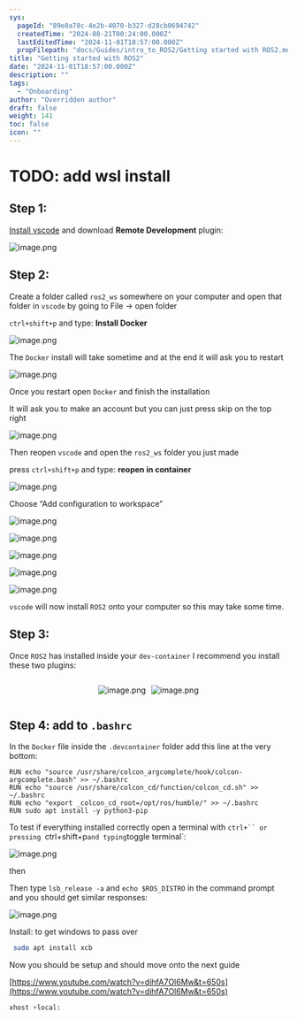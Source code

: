 ```yaml
---
sys:
  pageId: "89e0a78c-4e2b-4070-b327-d28cb0694742"
  createdTime: "2024-08-21T00:24:00.000Z"
  lastEditedTime: "2024-11-01T18:57:00.000Z"
  propFilepath: "docs/Guides/intro_to_ROS2/Getting started with ROS2.md"
title: "Getting started with ROS2"
date: "2024-11-01T18:57:00.000Z"
description: ""
tags:
  - "Onboarding"
author: "Overridden author"
draft: false
weight: 141
toc: false
icon: ""
---
```


# TODO: add wsl install

## Step 1:

[Install vscode](https://code.visualstudio.com/download) and download **Remote Development** plugin:

![image.png](https://prod-files-secure.s3.us-west-2.amazonaws.com/d518164a-d88e-44d1-a4ee-3adb3bd8bce0/efb52993-1881-4a40-b95e-6f020334f022/image.png?X-Amz-Algorithm=AWS4-HMAC-SHA256&X-Amz-Content-Sha256=UNSIGNED-PAYLOAD&X-Amz-Credential=ASIAZI2LB466VSRRZDZX%2F20250503%2Fus-west-2%2Fs3%2Faws4_request&X-Amz-Date=20250503T190120Z&X-Amz-Expires=3600&X-Amz-Security-Token=IQoJb3JpZ2luX2VjEFsaCXVzLXdlc3QtMiJHMEUCIQDDM2x7uV%2BJYztLT4NnrNl1rIUNRrUDLJBQUUtcI1TFKwIgXk848p%2Bi0wBszB0VDfVvQNrfv0fYmx4mXc8md6D5XYwqiAQI9P%2F%2F%2F%2F%2F%2F%2F%2F%2F%2FARAAGgw2Mzc0MjMxODM4MDUiDIIk6%2BidkX3Og1e8CircA6b9ptgE2ha%2F8bGZTbGYzh1nXgr8s2s4P7j9oTOBqPQ2%2Bj3q27qSxLoCaaz5vewAqi8PHh3wLW01o0l%2B94ksxnFyV5EF8b5YDdJZ2JefG7zKhte2uo4HEYaN0E3K1BS3G571tp%2FK6W9fzONER8yiAujgNLu21LLtEMqjDa67zZ6p6fe%2FCofh371Trt7wJeaqYRS56mogCO%2BUGgwiHlPF%2FS88q41ggMYY283DCwbqTbF9xypoZb82PPcWmP3xvnC4trNFkqoyj8QOYuTa45S4iKbURq1sBswYm9K5RCjaFEnMMRNatKvgGVynIPWHjRpo46NEyUsAn9UpX%2BVQK714uatOWCkJrGH4XayWNA6SUBYG5BfxUODdGGU3zHgJ8zV7SL6qYeIqCKzj0WZNCOXaAlGYxOzVtTDZ%2FBYachAeoYKdgnsuJ8ThFutpJ%2BGyHUK0RIkqRIONuFaPeSxjBznNtINIfgXL2D1axZlQQo%2BG%2Bg13pB8kp8brvDw1BZ45ERMAWAwdq07550WnRMi5ko96RUKuQa%2FXx83yFrOmJXeIG5vRfPaOqnOdJWCcahAzmkBGib%2FtqXDeVnV1RHxbu2GmWwLSQL7F67yIcThsr4f7U7PnHvdwXpaLKhhex2vpMMvB2cAGOqUBjt4lvEgHnKj%2BerhUX0PW%2BAX2cpqMZHnB3uMYhshH72Fp3OZLqZwwERU3FDppgIbzSN2orI3TtLTpHA52%2BNTz1ZQscJCh9pgtrll1hN8a95%2Ffx0piGVEzpYGu5dHcKPOZ0ezBJ4vluWfKcK%2BcpSpsWQ2%2BAxNLdosB7mgEMRoDoZOKTlssm3zkgUKje%2Flz6H8Wy1M1x%2BR3oFI%2FelUaUutVsvdvvkEL&X-Amz-Signature=895b126a90d5287dc34cf311a7cfa4877277952715f68a5ee36479f8a1e6df31&X-Amz-SignedHeaders=host&x-id=GetObject)

## Step 2:

Create a folder called `ros2_ws` somewhere on your computer and open that folder in `vscode` by going to File → open folder 

`ctrl+shift+p` and type: **Install Docker**

![image.png](https://prod-files-secure.s3.us-west-2.amazonaws.com/d518164a-d88e-44d1-a4ee-3adb3bd8bce0/2269dc0e-1cd5-47ff-bceb-c04ad9b2eab0/image.png?X-Amz-Algorithm=AWS4-HMAC-SHA256&X-Amz-Content-Sha256=UNSIGNED-PAYLOAD&X-Amz-Credential=ASIAZI2LB466VSRRZDZX%2F20250503%2Fus-west-2%2Fs3%2Faws4_request&X-Amz-Date=20250503T190120Z&X-Amz-Expires=3600&X-Amz-Security-Token=IQoJb3JpZ2luX2VjEFsaCXVzLXdlc3QtMiJHMEUCIQDDM2x7uV%2BJYztLT4NnrNl1rIUNRrUDLJBQUUtcI1TFKwIgXk848p%2Bi0wBszB0VDfVvQNrfv0fYmx4mXc8md6D5XYwqiAQI9P%2F%2F%2F%2F%2F%2F%2F%2F%2F%2FARAAGgw2Mzc0MjMxODM4MDUiDIIk6%2BidkX3Og1e8CircA6b9ptgE2ha%2F8bGZTbGYzh1nXgr8s2s4P7j9oTOBqPQ2%2Bj3q27qSxLoCaaz5vewAqi8PHh3wLW01o0l%2B94ksxnFyV5EF8b5YDdJZ2JefG7zKhte2uo4HEYaN0E3K1BS3G571tp%2FK6W9fzONER8yiAujgNLu21LLtEMqjDa67zZ6p6fe%2FCofh371Trt7wJeaqYRS56mogCO%2BUGgwiHlPF%2FS88q41ggMYY283DCwbqTbF9xypoZb82PPcWmP3xvnC4trNFkqoyj8QOYuTa45S4iKbURq1sBswYm9K5RCjaFEnMMRNatKvgGVynIPWHjRpo46NEyUsAn9UpX%2BVQK714uatOWCkJrGH4XayWNA6SUBYG5BfxUODdGGU3zHgJ8zV7SL6qYeIqCKzj0WZNCOXaAlGYxOzVtTDZ%2FBYachAeoYKdgnsuJ8ThFutpJ%2BGyHUK0RIkqRIONuFaPeSxjBznNtINIfgXL2D1axZlQQo%2BG%2Bg13pB8kp8brvDw1BZ45ERMAWAwdq07550WnRMi5ko96RUKuQa%2FXx83yFrOmJXeIG5vRfPaOqnOdJWCcahAzmkBGib%2FtqXDeVnV1RHxbu2GmWwLSQL7F67yIcThsr4f7U7PnHvdwXpaLKhhex2vpMMvB2cAGOqUBjt4lvEgHnKj%2BerhUX0PW%2BAX2cpqMZHnB3uMYhshH72Fp3OZLqZwwERU3FDppgIbzSN2orI3TtLTpHA52%2BNTz1ZQscJCh9pgtrll1hN8a95%2Ffx0piGVEzpYGu5dHcKPOZ0ezBJ4vluWfKcK%2BcpSpsWQ2%2BAxNLdosB7mgEMRoDoZOKTlssm3zkgUKje%2Flz6H8Wy1M1x%2BR3oFI%2FelUaUutVsvdvvkEL&X-Amz-Signature=6d334eefe94cd0303654b0e41029c2c1855badfff160e37a0d24c28ccf22141b&X-Amz-SignedHeaders=host&x-id=GetObject)

The `Docker` install will take sometime and at the end it will ask you to restart

![image.png](https://prod-files-secure.s3.us-west-2.amazonaws.com/d518164a-d88e-44d1-a4ee-3adb3bd8bce0/ed233f78-be33-4b1f-b89c-9c346c0e961e/image.png?X-Amz-Algorithm=AWS4-HMAC-SHA256&X-Amz-Content-Sha256=UNSIGNED-PAYLOAD&X-Amz-Credential=ASIAZI2LB466VSRRZDZX%2F20250503%2Fus-west-2%2Fs3%2Faws4_request&X-Amz-Date=20250503T190120Z&X-Amz-Expires=3600&X-Amz-Security-Token=IQoJb3JpZ2luX2VjEFsaCXVzLXdlc3QtMiJHMEUCIQDDM2x7uV%2BJYztLT4NnrNl1rIUNRrUDLJBQUUtcI1TFKwIgXk848p%2Bi0wBszB0VDfVvQNrfv0fYmx4mXc8md6D5XYwqiAQI9P%2F%2F%2F%2F%2F%2F%2F%2F%2F%2FARAAGgw2Mzc0MjMxODM4MDUiDIIk6%2BidkX3Og1e8CircA6b9ptgE2ha%2F8bGZTbGYzh1nXgr8s2s4P7j9oTOBqPQ2%2Bj3q27qSxLoCaaz5vewAqi8PHh3wLW01o0l%2B94ksxnFyV5EF8b5YDdJZ2JefG7zKhte2uo4HEYaN0E3K1BS3G571tp%2FK6W9fzONER8yiAujgNLu21LLtEMqjDa67zZ6p6fe%2FCofh371Trt7wJeaqYRS56mogCO%2BUGgwiHlPF%2FS88q41ggMYY283DCwbqTbF9xypoZb82PPcWmP3xvnC4trNFkqoyj8QOYuTa45S4iKbURq1sBswYm9K5RCjaFEnMMRNatKvgGVynIPWHjRpo46NEyUsAn9UpX%2BVQK714uatOWCkJrGH4XayWNA6SUBYG5BfxUODdGGU3zHgJ8zV7SL6qYeIqCKzj0WZNCOXaAlGYxOzVtTDZ%2FBYachAeoYKdgnsuJ8ThFutpJ%2BGyHUK0RIkqRIONuFaPeSxjBznNtINIfgXL2D1axZlQQo%2BG%2Bg13pB8kp8brvDw1BZ45ERMAWAwdq07550WnRMi5ko96RUKuQa%2FXx83yFrOmJXeIG5vRfPaOqnOdJWCcahAzmkBGib%2FtqXDeVnV1RHxbu2GmWwLSQL7F67yIcThsr4f7U7PnHvdwXpaLKhhex2vpMMvB2cAGOqUBjt4lvEgHnKj%2BerhUX0PW%2BAX2cpqMZHnB3uMYhshH72Fp3OZLqZwwERU3FDppgIbzSN2orI3TtLTpHA52%2BNTz1ZQscJCh9pgtrll1hN8a95%2Ffx0piGVEzpYGu5dHcKPOZ0ezBJ4vluWfKcK%2BcpSpsWQ2%2BAxNLdosB7mgEMRoDoZOKTlssm3zkgUKje%2Flz6H8Wy1M1x%2BR3oFI%2FelUaUutVsvdvvkEL&X-Amz-Signature=89ca5a535b0270a643622404071abeaa7083cf4248f7969953931427e0d616fa&X-Amz-SignedHeaders=host&x-id=GetObject)

Once you restart open `Docker` and finish the installation

It will ask you to make an account but you can just press skip on the top right

![image.png](https://prod-files-secure.s3.us-west-2.amazonaws.com/d518164a-d88e-44d1-a4ee-3adb3bd8bce0/21010ad9-1659-4fd9-9f59-9932a09b2a3d/image.png?X-Amz-Algorithm=AWS4-HMAC-SHA256&X-Amz-Content-Sha256=UNSIGNED-PAYLOAD&X-Amz-Credential=ASIAZI2LB466VSRRZDZX%2F20250503%2Fus-west-2%2Fs3%2Faws4_request&X-Amz-Date=20250503T190120Z&X-Amz-Expires=3600&X-Amz-Security-Token=IQoJb3JpZ2luX2VjEFsaCXVzLXdlc3QtMiJHMEUCIQDDM2x7uV%2BJYztLT4NnrNl1rIUNRrUDLJBQUUtcI1TFKwIgXk848p%2Bi0wBszB0VDfVvQNrfv0fYmx4mXc8md6D5XYwqiAQI9P%2F%2F%2F%2F%2F%2F%2F%2F%2F%2FARAAGgw2Mzc0MjMxODM4MDUiDIIk6%2BidkX3Og1e8CircA6b9ptgE2ha%2F8bGZTbGYzh1nXgr8s2s4P7j9oTOBqPQ2%2Bj3q27qSxLoCaaz5vewAqi8PHh3wLW01o0l%2B94ksxnFyV5EF8b5YDdJZ2JefG7zKhte2uo4HEYaN0E3K1BS3G571tp%2FK6W9fzONER8yiAujgNLu21LLtEMqjDa67zZ6p6fe%2FCofh371Trt7wJeaqYRS56mogCO%2BUGgwiHlPF%2FS88q41ggMYY283DCwbqTbF9xypoZb82PPcWmP3xvnC4trNFkqoyj8QOYuTa45S4iKbURq1sBswYm9K5RCjaFEnMMRNatKvgGVynIPWHjRpo46NEyUsAn9UpX%2BVQK714uatOWCkJrGH4XayWNA6SUBYG5BfxUODdGGU3zHgJ8zV7SL6qYeIqCKzj0WZNCOXaAlGYxOzVtTDZ%2FBYachAeoYKdgnsuJ8ThFutpJ%2BGyHUK0RIkqRIONuFaPeSxjBznNtINIfgXL2D1axZlQQo%2BG%2Bg13pB8kp8brvDw1BZ45ERMAWAwdq07550WnRMi5ko96RUKuQa%2FXx83yFrOmJXeIG5vRfPaOqnOdJWCcahAzmkBGib%2FtqXDeVnV1RHxbu2GmWwLSQL7F67yIcThsr4f7U7PnHvdwXpaLKhhex2vpMMvB2cAGOqUBjt4lvEgHnKj%2BerhUX0PW%2BAX2cpqMZHnB3uMYhshH72Fp3OZLqZwwERU3FDppgIbzSN2orI3TtLTpHA52%2BNTz1ZQscJCh9pgtrll1hN8a95%2Ffx0piGVEzpYGu5dHcKPOZ0ezBJ4vluWfKcK%2BcpSpsWQ2%2BAxNLdosB7mgEMRoDoZOKTlssm3zkgUKje%2Flz6H8Wy1M1x%2BR3oFI%2FelUaUutVsvdvvkEL&X-Amz-Signature=64d60c5f267a03367c59efc844b06b41fc5c365f87fe83ad8a091445e5b69dc4&X-Amz-SignedHeaders=host&x-id=GetObject)

Then reopen `vscode` and open the `ros2_ws` folder you just made

press `ctrl+shift+p` and type: **reopen in container**

![image.png](https://prod-files-secure.s3.us-west-2.amazonaws.com/d518164a-d88e-44d1-a4ee-3adb3bd8bce0/4e93b8c2-41ad-488c-8095-c74205196118/image.png?X-Amz-Algorithm=AWS4-HMAC-SHA256&X-Amz-Content-Sha256=UNSIGNED-PAYLOAD&X-Amz-Credential=ASIAZI2LB466VSRRZDZX%2F20250503%2Fus-west-2%2Fs3%2Faws4_request&X-Amz-Date=20250503T190120Z&X-Amz-Expires=3600&X-Amz-Security-Token=IQoJb3JpZ2luX2VjEFsaCXVzLXdlc3QtMiJHMEUCIQDDM2x7uV%2BJYztLT4NnrNl1rIUNRrUDLJBQUUtcI1TFKwIgXk848p%2Bi0wBszB0VDfVvQNrfv0fYmx4mXc8md6D5XYwqiAQI9P%2F%2F%2F%2F%2F%2F%2F%2F%2F%2FARAAGgw2Mzc0MjMxODM4MDUiDIIk6%2BidkX3Og1e8CircA6b9ptgE2ha%2F8bGZTbGYzh1nXgr8s2s4P7j9oTOBqPQ2%2Bj3q27qSxLoCaaz5vewAqi8PHh3wLW01o0l%2B94ksxnFyV5EF8b5YDdJZ2JefG7zKhte2uo4HEYaN0E3K1BS3G571tp%2FK6W9fzONER8yiAujgNLu21LLtEMqjDa67zZ6p6fe%2FCofh371Trt7wJeaqYRS56mogCO%2BUGgwiHlPF%2FS88q41ggMYY283DCwbqTbF9xypoZb82PPcWmP3xvnC4trNFkqoyj8QOYuTa45S4iKbURq1sBswYm9K5RCjaFEnMMRNatKvgGVynIPWHjRpo46NEyUsAn9UpX%2BVQK714uatOWCkJrGH4XayWNA6SUBYG5BfxUODdGGU3zHgJ8zV7SL6qYeIqCKzj0WZNCOXaAlGYxOzVtTDZ%2FBYachAeoYKdgnsuJ8ThFutpJ%2BGyHUK0RIkqRIONuFaPeSxjBznNtINIfgXL2D1axZlQQo%2BG%2Bg13pB8kp8brvDw1BZ45ERMAWAwdq07550WnRMi5ko96RUKuQa%2FXx83yFrOmJXeIG5vRfPaOqnOdJWCcahAzmkBGib%2FtqXDeVnV1RHxbu2GmWwLSQL7F67yIcThsr4f7U7PnHvdwXpaLKhhex2vpMMvB2cAGOqUBjt4lvEgHnKj%2BerhUX0PW%2BAX2cpqMZHnB3uMYhshH72Fp3OZLqZwwERU3FDppgIbzSN2orI3TtLTpHA52%2BNTz1ZQscJCh9pgtrll1hN8a95%2Ffx0piGVEzpYGu5dHcKPOZ0ezBJ4vluWfKcK%2BcpSpsWQ2%2BAxNLdosB7mgEMRoDoZOKTlssm3zkgUKje%2Flz6H8Wy1M1x%2BR3oFI%2FelUaUutVsvdvvkEL&X-Amz-Signature=1633035ca5a47af2e26c498e65504c5d34512102b0d47573ddc970b738845033&X-Amz-SignedHeaders=host&x-id=GetObject)

Choose “Add configuration to workspace”

![image.png](https://prod-files-secure.s3.us-west-2.amazonaws.com/d518164a-d88e-44d1-a4ee-3adb3bd8bce0/9560b282-5060-4989-ba37-97e7b2c22476/image.png?X-Amz-Algorithm=AWS4-HMAC-SHA256&X-Amz-Content-Sha256=UNSIGNED-PAYLOAD&X-Amz-Credential=ASIAZI2LB466VSRRZDZX%2F20250503%2Fus-west-2%2Fs3%2Faws4_request&X-Amz-Date=20250503T190120Z&X-Amz-Expires=3600&X-Amz-Security-Token=IQoJb3JpZ2luX2VjEFsaCXVzLXdlc3QtMiJHMEUCIQDDM2x7uV%2BJYztLT4NnrNl1rIUNRrUDLJBQUUtcI1TFKwIgXk848p%2Bi0wBszB0VDfVvQNrfv0fYmx4mXc8md6D5XYwqiAQI9P%2F%2F%2F%2F%2F%2F%2F%2F%2F%2FARAAGgw2Mzc0MjMxODM4MDUiDIIk6%2BidkX3Og1e8CircA6b9ptgE2ha%2F8bGZTbGYzh1nXgr8s2s4P7j9oTOBqPQ2%2Bj3q27qSxLoCaaz5vewAqi8PHh3wLW01o0l%2B94ksxnFyV5EF8b5YDdJZ2JefG7zKhte2uo4HEYaN0E3K1BS3G571tp%2FK6W9fzONER8yiAujgNLu21LLtEMqjDa67zZ6p6fe%2FCofh371Trt7wJeaqYRS56mogCO%2BUGgwiHlPF%2FS88q41ggMYY283DCwbqTbF9xypoZb82PPcWmP3xvnC4trNFkqoyj8QOYuTa45S4iKbURq1sBswYm9K5RCjaFEnMMRNatKvgGVynIPWHjRpo46NEyUsAn9UpX%2BVQK714uatOWCkJrGH4XayWNA6SUBYG5BfxUODdGGU3zHgJ8zV7SL6qYeIqCKzj0WZNCOXaAlGYxOzVtTDZ%2FBYachAeoYKdgnsuJ8ThFutpJ%2BGyHUK0RIkqRIONuFaPeSxjBznNtINIfgXL2D1axZlQQo%2BG%2Bg13pB8kp8brvDw1BZ45ERMAWAwdq07550WnRMi5ko96RUKuQa%2FXx83yFrOmJXeIG5vRfPaOqnOdJWCcahAzmkBGib%2FtqXDeVnV1RHxbu2GmWwLSQL7F67yIcThsr4f7U7PnHvdwXpaLKhhex2vpMMvB2cAGOqUBjt4lvEgHnKj%2BerhUX0PW%2BAX2cpqMZHnB3uMYhshH72Fp3OZLqZwwERU3FDppgIbzSN2orI3TtLTpHA52%2BNTz1ZQscJCh9pgtrll1hN8a95%2Ffx0piGVEzpYGu5dHcKPOZ0ezBJ4vluWfKcK%2BcpSpsWQ2%2BAxNLdosB7mgEMRoDoZOKTlssm3zkgUKje%2Flz6H8Wy1M1x%2BR3oFI%2FelUaUutVsvdvvkEL&X-Amz-Signature=9321f7762064d42ed02b56dc2f9e164eb1dbae2aa349feb4d8b0b62541f5fcc8&X-Amz-SignedHeaders=host&x-id=GetObject)

![image.png](https://prod-files-secure.s3.us-west-2.amazonaws.com/d518164a-d88e-44d1-a4ee-3adb3bd8bce0/2ee63f81-886b-48e8-a553-dc6e5eac99e4/image.png?X-Amz-Algorithm=AWS4-HMAC-SHA256&X-Amz-Content-Sha256=UNSIGNED-PAYLOAD&X-Amz-Credential=ASIAZI2LB466VSRRZDZX%2F20250503%2Fus-west-2%2Fs3%2Faws4_request&X-Amz-Date=20250503T190120Z&X-Amz-Expires=3600&X-Amz-Security-Token=IQoJb3JpZ2luX2VjEFsaCXVzLXdlc3QtMiJHMEUCIQDDM2x7uV%2BJYztLT4NnrNl1rIUNRrUDLJBQUUtcI1TFKwIgXk848p%2Bi0wBszB0VDfVvQNrfv0fYmx4mXc8md6D5XYwqiAQI9P%2F%2F%2F%2F%2F%2F%2F%2F%2F%2FARAAGgw2Mzc0MjMxODM4MDUiDIIk6%2BidkX3Og1e8CircA6b9ptgE2ha%2F8bGZTbGYzh1nXgr8s2s4P7j9oTOBqPQ2%2Bj3q27qSxLoCaaz5vewAqi8PHh3wLW01o0l%2B94ksxnFyV5EF8b5YDdJZ2JefG7zKhte2uo4HEYaN0E3K1BS3G571tp%2FK6W9fzONER8yiAujgNLu21LLtEMqjDa67zZ6p6fe%2FCofh371Trt7wJeaqYRS56mogCO%2BUGgwiHlPF%2FS88q41ggMYY283DCwbqTbF9xypoZb82PPcWmP3xvnC4trNFkqoyj8QOYuTa45S4iKbURq1sBswYm9K5RCjaFEnMMRNatKvgGVynIPWHjRpo46NEyUsAn9UpX%2BVQK714uatOWCkJrGH4XayWNA6SUBYG5BfxUODdGGU3zHgJ8zV7SL6qYeIqCKzj0WZNCOXaAlGYxOzVtTDZ%2FBYachAeoYKdgnsuJ8ThFutpJ%2BGyHUK0RIkqRIONuFaPeSxjBznNtINIfgXL2D1axZlQQo%2BG%2Bg13pB8kp8brvDw1BZ45ERMAWAwdq07550WnRMi5ko96RUKuQa%2FXx83yFrOmJXeIG5vRfPaOqnOdJWCcahAzmkBGib%2FtqXDeVnV1RHxbu2GmWwLSQL7F67yIcThsr4f7U7PnHvdwXpaLKhhex2vpMMvB2cAGOqUBjt4lvEgHnKj%2BerhUX0PW%2BAX2cpqMZHnB3uMYhshH72Fp3OZLqZwwERU3FDppgIbzSN2orI3TtLTpHA52%2BNTz1ZQscJCh9pgtrll1hN8a95%2Ffx0piGVEzpYGu5dHcKPOZ0ezBJ4vluWfKcK%2BcpSpsWQ2%2BAxNLdosB7mgEMRoDoZOKTlssm3zkgUKje%2Flz6H8Wy1M1x%2BR3oFI%2FelUaUutVsvdvvkEL&X-Amz-Signature=020135fbb51e6e17100806392eebe37f7aef42973eb0b5c1f8d48e9f90cf8987&X-Amz-SignedHeaders=host&x-id=GetObject)

![image.png](https://prod-files-secure.s3.us-west-2.amazonaws.com/d518164a-d88e-44d1-a4ee-3adb3bd8bce0/ae1580b2-b048-407e-aed9-b584224a7a04/image.png?X-Amz-Algorithm=AWS4-HMAC-SHA256&X-Amz-Content-Sha256=UNSIGNED-PAYLOAD&X-Amz-Credential=ASIAZI2LB466VSRRZDZX%2F20250503%2Fus-west-2%2Fs3%2Faws4_request&X-Amz-Date=20250503T190120Z&X-Amz-Expires=3600&X-Amz-Security-Token=IQoJb3JpZ2luX2VjEFsaCXVzLXdlc3QtMiJHMEUCIQDDM2x7uV%2BJYztLT4NnrNl1rIUNRrUDLJBQUUtcI1TFKwIgXk848p%2Bi0wBszB0VDfVvQNrfv0fYmx4mXc8md6D5XYwqiAQI9P%2F%2F%2F%2F%2F%2F%2F%2F%2F%2FARAAGgw2Mzc0MjMxODM4MDUiDIIk6%2BidkX3Og1e8CircA6b9ptgE2ha%2F8bGZTbGYzh1nXgr8s2s4P7j9oTOBqPQ2%2Bj3q27qSxLoCaaz5vewAqi8PHh3wLW01o0l%2B94ksxnFyV5EF8b5YDdJZ2JefG7zKhte2uo4HEYaN0E3K1BS3G571tp%2FK6W9fzONER8yiAujgNLu21LLtEMqjDa67zZ6p6fe%2FCofh371Trt7wJeaqYRS56mogCO%2BUGgwiHlPF%2FS88q41ggMYY283DCwbqTbF9xypoZb82PPcWmP3xvnC4trNFkqoyj8QOYuTa45S4iKbURq1sBswYm9K5RCjaFEnMMRNatKvgGVynIPWHjRpo46NEyUsAn9UpX%2BVQK714uatOWCkJrGH4XayWNA6SUBYG5BfxUODdGGU3zHgJ8zV7SL6qYeIqCKzj0WZNCOXaAlGYxOzVtTDZ%2FBYachAeoYKdgnsuJ8ThFutpJ%2BGyHUK0RIkqRIONuFaPeSxjBznNtINIfgXL2D1axZlQQo%2BG%2Bg13pB8kp8brvDw1BZ45ERMAWAwdq07550WnRMi5ko96RUKuQa%2FXx83yFrOmJXeIG5vRfPaOqnOdJWCcahAzmkBGib%2FtqXDeVnV1RHxbu2GmWwLSQL7F67yIcThsr4f7U7PnHvdwXpaLKhhex2vpMMvB2cAGOqUBjt4lvEgHnKj%2BerhUX0PW%2BAX2cpqMZHnB3uMYhshH72Fp3OZLqZwwERU3FDppgIbzSN2orI3TtLTpHA52%2BNTz1ZQscJCh9pgtrll1hN8a95%2Ffx0piGVEzpYGu5dHcKPOZ0ezBJ4vluWfKcK%2BcpSpsWQ2%2BAxNLdosB7mgEMRoDoZOKTlssm3zkgUKje%2Flz6H8Wy1M1x%2BR3oFI%2FelUaUutVsvdvvkEL&X-Amz-Signature=c436eabe208c8929f9470a6d396e9953f2ada5d25d3212f8192931f94d41b1c3&X-Amz-SignedHeaders=host&x-id=GetObject)

![image.png](https://prod-files-secure.s3.us-west-2.amazonaws.com/d518164a-d88e-44d1-a4ee-3adb3bd8bce0/53255b28-f75e-430f-b9e3-c0ac8577e42b/image.png?X-Amz-Algorithm=AWS4-HMAC-SHA256&X-Amz-Content-Sha256=UNSIGNED-PAYLOAD&X-Amz-Credential=ASIAZI2LB466VSRRZDZX%2F20250503%2Fus-west-2%2Fs3%2Faws4_request&X-Amz-Date=20250503T190120Z&X-Amz-Expires=3600&X-Amz-Security-Token=IQoJb3JpZ2luX2VjEFsaCXVzLXdlc3QtMiJHMEUCIQDDM2x7uV%2BJYztLT4NnrNl1rIUNRrUDLJBQUUtcI1TFKwIgXk848p%2Bi0wBszB0VDfVvQNrfv0fYmx4mXc8md6D5XYwqiAQI9P%2F%2F%2F%2F%2F%2F%2F%2F%2F%2FARAAGgw2Mzc0MjMxODM4MDUiDIIk6%2BidkX3Og1e8CircA6b9ptgE2ha%2F8bGZTbGYzh1nXgr8s2s4P7j9oTOBqPQ2%2Bj3q27qSxLoCaaz5vewAqi8PHh3wLW01o0l%2B94ksxnFyV5EF8b5YDdJZ2JefG7zKhte2uo4HEYaN0E3K1BS3G571tp%2FK6W9fzONER8yiAujgNLu21LLtEMqjDa67zZ6p6fe%2FCofh371Trt7wJeaqYRS56mogCO%2BUGgwiHlPF%2FS88q41ggMYY283DCwbqTbF9xypoZb82PPcWmP3xvnC4trNFkqoyj8QOYuTa45S4iKbURq1sBswYm9K5RCjaFEnMMRNatKvgGVynIPWHjRpo46NEyUsAn9UpX%2BVQK714uatOWCkJrGH4XayWNA6SUBYG5BfxUODdGGU3zHgJ8zV7SL6qYeIqCKzj0WZNCOXaAlGYxOzVtTDZ%2FBYachAeoYKdgnsuJ8ThFutpJ%2BGyHUK0RIkqRIONuFaPeSxjBznNtINIfgXL2D1axZlQQo%2BG%2Bg13pB8kp8brvDw1BZ45ERMAWAwdq07550WnRMi5ko96RUKuQa%2FXx83yFrOmJXeIG5vRfPaOqnOdJWCcahAzmkBGib%2FtqXDeVnV1RHxbu2GmWwLSQL7F67yIcThsr4f7U7PnHvdwXpaLKhhex2vpMMvB2cAGOqUBjt4lvEgHnKj%2BerhUX0PW%2BAX2cpqMZHnB3uMYhshH72Fp3OZLqZwwERU3FDppgIbzSN2orI3TtLTpHA52%2BNTz1ZQscJCh9pgtrll1hN8a95%2Ffx0piGVEzpYGu5dHcKPOZ0ezBJ4vluWfKcK%2BcpSpsWQ2%2BAxNLdosB7mgEMRoDoZOKTlssm3zkgUKje%2Flz6H8Wy1M1x%2BR3oFI%2FelUaUutVsvdvvkEL&X-Amz-Signature=bc5cc80ac0acda6763661aaee83f731d51a1ff142c8f8075a1c38e3a695056ae&X-Amz-SignedHeaders=host&x-id=GetObject)

![image.png](https://prod-files-secure.s3.us-west-2.amazonaws.com/d518164a-d88e-44d1-a4ee-3adb3bd8bce0/7c562767-5af9-4ffb-97d1-327bcdf4ee00/image.png?X-Amz-Algorithm=AWS4-HMAC-SHA256&X-Amz-Content-Sha256=UNSIGNED-PAYLOAD&X-Amz-Credential=ASIAZI2LB466VSRRZDZX%2F20250503%2Fus-west-2%2Fs3%2Faws4_request&X-Amz-Date=20250503T190120Z&X-Amz-Expires=3600&X-Amz-Security-Token=IQoJb3JpZ2luX2VjEFsaCXVzLXdlc3QtMiJHMEUCIQDDM2x7uV%2BJYztLT4NnrNl1rIUNRrUDLJBQUUtcI1TFKwIgXk848p%2Bi0wBszB0VDfVvQNrfv0fYmx4mXc8md6D5XYwqiAQI9P%2F%2F%2F%2F%2F%2F%2F%2F%2F%2FARAAGgw2Mzc0MjMxODM4MDUiDIIk6%2BidkX3Og1e8CircA6b9ptgE2ha%2F8bGZTbGYzh1nXgr8s2s4P7j9oTOBqPQ2%2Bj3q27qSxLoCaaz5vewAqi8PHh3wLW01o0l%2B94ksxnFyV5EF8b5YDdJZ2JefG7zKhte2uo4HEYaN0E3K1BS3G571tp%2FK6W9fzONER8yiAujgNLu21LLtEMqjDa67zZ6p6fe%2FCofh371Trt7wJeaqYRS56mogCO%2BUGgwiHlPF%2FS88q41ggMYY283DCwbqTbF9xypoZb82PPcWmP3xvnC4trNFkqoyj8QOYuTa45S4iKbURq1sBswYm9K5RCjaFEnMMRNatKvgGVynIPWHjRpo46NEyUsAn9UpX%2BVQK714uatOWCkJrGH4XayWNA6SUBYG5BfxUODdGGU3zHgJ8zV7SL6qYeIqCKzj0WZNCOXaAlGYxOzVtTDZ%2FBYachAeoYKdgnsuJ8ThFutpJ%2BGyHUK0RIkqRIONuFaPeSxjBznNtINIfgXL2D1axZlQQo%2BG%2Bg13pB8kp8brvDw1BZ45ERMAWAwdq07550WnRMi5ko96RUKuQa%2FXx83yFrOmJXeIG5vRfPaOqnOdJWCcahAzmkBGib%2FtqXDeVnV1RHxbu2GmWwLSQL7F67yIcThsr4f7U7PnHvdwXpaLKhhex2vpMMvB2cAGOqUBjt4lvEgHnKj%2BerhUX0PW%2BAX2cpqMZHnB3uMYhshH72Fp3OZLqZwwERU3FDppgIbzSN2orI3TtLTpHA52%2BNTz1ZQscJCh9pgtrll1hN8a95%2Ffx0piGVEzpYGu5dHcKPOZ0ezBJ4vluWfKcK%2BcpSpsWQ2%2BAxNLdosB7mgEMRoDoZOKTlssm3zkgUKje%2Flz6H8Wy1M1x%2BR3oFI%2FelUaUutVsvdvvkEL&X-Amz-Signature=fce5dd6e2389cfd9f9ae7a8b9abc88bb7721e096e738dbaa0c43c1b8cb40a3e3&X-Amz-SignedHeaders=host&x-id=GetObject)

`vscode` will now install `ROS2` onto your computer so this may take some time.

## Step 3:

Once `ROS2` has installed inside your `dev-container` I recommend you install these two plugins:

<div style="display: flex;flex-direction: row; column-gap:10px; max-width: 630px;justify-content: center;">
<div>

![image.png](https://prod-files-secure.s3.us-west-2.amazonaws.com/d518164a-d88e-44d1-a4ee-3adb3bd8bce0/3fc3d550-5a54-4ba1-ba6b-faa01cdb7369/image.png?X-Amz-Algorithm=AWS4-HMAC-SHA256&X-Amz-Content-Sha256=UNSIGNED-PAYLOAD&X-Amz-Credential=ASIAZI2LB466ZRPL6XBL%2F20250503%2Fus-west-2%2Fs3%2Faws4_request&X-Amz-Date=20250503T190122Z&X-Amz-Expires=3600&X-Amz-Security-Token=IQoJb3JpZ2luX2VjEFsaCXVzLXdlc3QtMiJHMEUCIQC6o4otmR90K9iQiIQzxZ0hj2z5%2BWBOJtx6JUE%2BPs5KdgIgU%2F6tSA75qhQPqosO6B9LzkCzHwgb2%2F8ClpEpwGebCRAqiAQI9P%2F%2F%2F%2F%2F%2F%2F%2F%2F%2FARAAGgw2Mzc0MjMxODM4MDUiDH57sXHAwtD2vDjP%2BSrcA0nJ2hTmrVk9yZKto%2FuYsBGqkcdJMCyc2eCuwbIVsyBQ3GyZgkGb6k7vbwqrWzCAsO0DQHK2lXQGAKHE%2BC1WIYFPGbQATtZRkIkLPg9jDdtb0FFqovwtA5hrDI6bDm%2FBfG1UDZeDy3PqFJfqNXdmATFYCIx7Xob29oWF4CZih3q98OGrIdXsJVfflVNrSbZrtQmp8md6szEPkNhp1QUcsK8qiMnjtadmifxQhoW6bzVymZPTD%2BU3V%2F57JVWHpK%2Fr%2BAgwOCNr6nOm77FtphaIt5Y8DNn%2BwJHcKhdb5Lr87WRzShLDneVOUGIgaOR5heecxbELs%2BZoQNKcOLVn7pT%2FdEIWrCKgC5mfI9GuJuqCB1N9uRy3KWUhb0j8Z%2F0P6QskrVfGlP5J3qXet8eAIdRQZTUfV5aja1zU9SymyRjYKUXX93AeDhC9dck1xRnGDVb9dyoPDuJKA75Zl3tgqHVS4kUHFYG%2BTQEQIiq4Q0RtZEhho%2FKugsL3ho2SNvu3tjXvw5tR20F%2B39WjBIyrZvZgJZqi9VQ7raDrSQAmz7TV4pmzqRZGJUDwOJKBI8%2B6%2FBlFigfuRQIORM%2B8JV6f2PdN4WWhKSPqyGqgkE%2FgyCh2IUStvy9FRZeetS4qH3esMPrB2cAGOqUBfn6dewF3yq1X4G7RhoF08m2RVelgcMLiFvehsEe8m7ShTf7AiYf%2Fyfb%2BKnEyvRLLg0VZ6S4uDqVaeEx6cX3KFU4V9snOrQuOts0WSrOJmvw6OvoZY8GWZ1%2FT8%2BbG9cqax6nwKUxQmdqDI7ZdjwLePLGXIVPcc1uM9RFZt4DqGJjj4dPw%2F%2FxLvlOzE6E0nNpDNHN8cCNLyTzCCogrZy%2BymWSBQtBr&X-Amz-Signature=ac8a64a74e8f1b672a5eaffae5eac9e02962a079098bfab7faeaa2cc2d93d361&X-Amz-SignedHeaders=host&x-id=GetObject)

</div>
<div>

![image.png](https://prod-files-secure.s3.us-west-2.amazonaws.com/d518164a-d88e-44d1-a4ee-3adb3bd8bce0/d994cc66-13c2-4093-a5a3-f84cf4601a82/image.png?X-Amz-Algorithm=AWS4-HMAC-SHA256&X-Amz-Content-Sha256=UNSIGNED-PAYLOAD&X-Amz-Credential=ASIAZI2LB46634QKJWBQ%2F20250503%2Fus-west-2%2Fs3%2Faws4_request&X-Amz-Date=20250503T190122Z&X-Amz-Expires=3600&X-Amz-Security-Token=IQoJb3JpZ2luX2VjEFsaCXVzLXdlc3QtMiJHMEUCIHipS6MqiHGwQehEnp2wa51VB6ne516kwpxfo2%2BcYG%2FaAiEA%2FlI%2BgFoyyva9tz54yBDsHUPuz4j2ZTLCRq1civzYyx8qiAQI9P%2F%2F%2F%2F%2F%2F%2F%2F%2F%2FARAAGgw2Mzc0MjMxODM4MDUiDOu%2B6JczRdoRFmCrASrcA3GeIjDhkTv3q8gpRLOZLg5f8F%2FwNV%2FIMB598ODVLti8zZpO76YI053DugEP9cupy8BA6IrHoy%2Fguj1My5eKw%2FJ5luNeWVpVTqJwkM4JI41U1TouPMmPT15pkwPewTV1oVaGmfqB1nx1rM67GpP6gDTWKmuy8x80lqBp1qVYt2i03ezNvpQrrcIBqRj91reKLo8V%2Fm65P6f%2FZXk%2FKkoHipwL6blToIpUBWVxNNjjb%2Fb5xrhrfkIcLiNSOI7ll62jwVKgDPIWsiyAiOpv9bCSX3HXasFjVrUohcXZhGiWt87FPlNYjQucGlwCpxgFKjXtZqeFwCDXVhah2syMNlHxoKEeraKQ0%2FHNZB3BdQB%2FGlTLNq3Hhn8rbU1Q9DGJ3IbPnUEau0cClrdAWr2Edch5oUovmWKSERCS0SgwfHXMh9uFUbVeQCcn3OJadHOUwzqN%2F9eVQl%2B1ixukYSHZ1goASj9vgJmbtay0%2BrsijyEYdYaPPiZ7MJDoNm2YfSykghSrbtL7UiKxqLkF5H0bDq0kIqZ2vGrXSJQujLk7TeIrTU%2F5GQ2d%2FlCg%2BpirW5XY4gO4ODwoFelnL5L3Qxu1HeeYRqfR2V1fFd7VEUbQtgxdMpWoS8Ts7Ls64hZB%2FyGeMJXC2cAGOqUBAB6dBS5BifRrWkZJDAytJTk%2FdBcQ0ebmZlRUfwEh9e7MpVDOHfKQrNvgcOzLaluy6wHqA0BOzyAMGkoK5M4PUfSzlpgaYXFw7oc2rpAFhybj1Ylv%2BrjQqN0oF%2ByNZtg3tTTAa6p3F1clT07W8wsd%2B4p%2FrLWXwLNH9mO8a0%2Bf%2Fc52DeI5PM%2Fz5Kgp%2FA3PNk%2BEE0yZ%2BkDmdVMqXFgWDycaD61feTsq&X-Amz-Signature=40a1b0f77e2bb756846fcf77c960f4d35c92acd7805337a7759e842d11b6889a&X-Amz-SignedHeaders=host&x-id=GetObject)

</div>
</div>

## Step 4: add to `.bashrc`

In the `Docker` file inside the `.devcontainer` folder add this line at the very bottom: 

```docker
RUN echo "source /usr/share/colcon_argcomplete/hook/colcon-argcomplete.bash" >> ~/.bashrc
RUN echo "source /usr/share/colcon_cd/function/colcon_cd.sh" >> ~/.bashrc
RUN echo "export _colcon_cd_root=/opt/ros/humble/" >> ~/.bashrc
RUN sudo apt install -y python3-pip 
```

To test if everything installed correctly open a terminal with `ctrl+`` or pressing `ctrl+shift+p` and typing `toggle terminal`:

![image.png](https://prod-files-secure.s3.us-west-2.amazonaws.com/d518164a-d88e-44d1-a4ee-3adb3bd8bce0/6a4943d8-b04e-4c02-9a58-775f3384d1a5/image.png?X-Amz-Algorithm=AWS4-HMAC-SHA256&X-Amz-Content-Sha256=UNSIGNED-PAYLOAD&X-Amz-Credential=ASIAZI2LB466VSRRZDZX%2F20250503%2Fus-west-2%2Fs3%2Faws4_request&X-Amz-Date=20250503T190120Z&X-Amz-Expires=3600&X-Amz-Security-Token=IQoJb3JpZ2luX2VjEFsaCXVzLXdlc3QtMiJHMEUCIQDDM2x7uV%2BJYztLT4NnrNl1rIUNRrUDLJBQUUtcI1TFKwIgXk848p%2Bi0wBszB0VDfVvQNrfv0fYmx4mXc8md6D5XYwqiAQI9P%2F%2F%2F%2F%2F%2F%2F%2F%2F%2FARAAGgw2Mzc0MjMxODM4MDUiDIIk6%2BidkX3Og1e8CircA6b9ptgE2ha%2F8bGZTbGYzh1nXgr8s2s4P7j9oTOBqPQ2%2Bj3q27qSxLoCaaz5vewAqi8PHh3wLW01o0l%2B94ksxnFyV5EF8b5YDdJZ2JefG7zKhte2uo4HEYaN0E3K1BS3G571tp%2FK6W9fzONER8yiAujgNLu21LLtEMqjDa67zZ6p6fe%2FCofh371Trt7wJeaqYRS56mogCO%2BUGgwiHlPF%2FS88q41ggMYY283DCwbqTbF9xypoZb82PPcWmP3xvnC4trNFkqoyj8QOYuTa45S4iKbURq1sBswYm9K5RCjaFEnMMRNatKvgGVynIPWHjRpo46NEyUsAn9UpX%2BVQK714uatOWCkJrGH4XayWNA6SUBYG5BfxUODdGGU3zHgJ8zV7SL6qYeIqCKzj0WZNCOXaAlGYxOzVtTDZ%2FBYachAeoYKdgnsuJ8ThFutpJ%2BGyHUK0RIkqRIONuFaPeSxjBznNtINIfgXL2D1axZlQQo%2BG%2Bg13pB8kp8brvDw1BZ45ERMAWAwdq07550WnRMi5ko96RUKuQa%2FXx83yFrOmJXeIG5vRfPaOqnOdJWCcahAzmkBGib%2FtqXDeVnV1RHxbu2GmWwLSQL7F67yIcThsr4f7U7PnHvdwXpaLKhhex2vpMMvB2cAGOqUBjt4lvEgHnKj%2BerhUX0PW%2BAX2cpqMZHnB3uMYhshH72Fp3OZLqZwwERU3FDppgIbzSN2orI3TtLTpHA52%2BNTz1ZQscJCh9pgtrll1hN8a95%2Ffx0piGVEzpYGu5dHcKPOZ0ezBJ4vluWfKcK%2BcpSpsWQ2%2BAxNLdosB7mgEMRoDoZOKTlssm3zkgUKje%2Flz6H8Wy1M1x%2BR3oFI%2FelUaUutVsvdvvkEL&X-Amz-Signature=32df4aa56a307399f86042e880ba84f9484460fe7b9679f6935fe4c7746e58f1&X-Amz-SignedHeaders=host&x-id=GetObject)

then 

Then type `lsb_release -a` and `echo $ROS_DISTRO` in the command prompt and you should get similar responses:

![image.png](https://prod-files-secure.s3.us-west-2.amazonaws.com/d518164a-d88e-44d1-a4ee-3adb3bd8bce0/3e635dec-a805-4e85-8b9e-d000e5b71a4e/image.png?X-Amz-Algorithm=AWS4-HMAC-SHA256&X-Amz-Content-Sha256=UNSIGNED-PAYLOAD&X-Amz-Credential=ASIAZI2LB466VSRRZDZX%2F20250503%2Fus-west-2%2Fs3%2Faws4_request&X-Amz-Date=20250503T190120Z&X-Amz-Expires=3600&X-Amz-Security-Token=IQoJb3JpZ2luX2VjEFsaCXVzLXdlc3QtMiJHMEUCIQDDM2x7uV%2BJYztLT4NnrNl1rIUNRrUDLJBQUUtcI1TFKwIgXk848p%2Bi0wBszB0VDfVvQNrfv0fYmx4mXc8md6D5XYwqiAQI9P%2F%2F%2F%2F%2F%2F%2F%2F%2F%2FARAAGgw2Mzc0MjMxODM4MDUiDIIk6%2BidkX3Og1e8CircA6b9ptgE2ha%2F8bGZTbGYzh1nXgr8s2s4P7j9oTOBqPQ2%2Bj3q27qSxLoCaaz5vewAqi8PHh3wLW01o0l%2B94ksxnFyV5EF8b5YDdJZ2JefG7zKhte2uo4HEYaN0E3K1BS3G571tp%2FK6W9fzONER8yiAujgNLu21LLtEMqjDa67zZ6p6fe%2FCofh371Trt7wJeaqYRS56mogCO%2BUGgwiHlPF%2FS88q41ggMYY283DCwbqTbF9xypoZb82PPcWmP3xvnC4trNFkqoyj8QOYuTa45S4iKbURq1sBswYm9K5RCjaFEnMMRNatKvgGVynIPWHjRpo46NEyUsAn9UpX%2BVQK714uatOWCkJrGH4XayWNA6SUBYG5BfxUODdGGU3zHgJ8zV7SL6qYeIqCKzj0WZNCOXaAlGYxOzVtTDZ%2FBYachAeoYKdgnsuJ8ThFutpJ%2BGyHUK0RIkqRIONuFaPeSxjBznNtINIfgXL2D1axZlQQo%2BG%2Bg13pB8kp8brvDw1BZ45ERMAWAwdq07550WnRMi5ko96RUKuQa%2FXx83yFrOmJXeIG5vRfPaOqnOdJWCcahAzmkBGib%2FtqXDeVnV1RHxbu2GmWwLSQL7F67yIcThsr4f7U7PnHvdwXpaLKhhex2vpMMvB2cAGOqUBjt4lvEgHnKj%2BerhUX0PW%2BAX2cpqMZHnB3uMYhshH72Fp3OZLqZwwERU3FDppgIbzSN2orI3TtLTpHA52%2BNTz1ZQscJCh9pgtrll1hN8a95%2Ffx0piGVEzpYGu5dHcKPOZ0ezBJ4vluWfKcK%2BcpSpsWQ2%2BAxNLdosB7mgEMRoDoZOKTlssm3zkgUKje%2Flz6H8Wy1M1x%2BR3oFI%2FelUaUutVsvdvvkEL&X-Amz-Signature=5d43c1d96c2592a6f80004578c96eaae38b5e081703d4473d5076a77b78cb3ca&X-Amz-SignedHeaders=host&x-id=GetObject)

Install:  to get windows to pass over

```bash
 sudo apt install xcb
```

Now you should be setup and should move onto the next guide 

[https://www.youtube.com/watch?v=dihfA7Ol6Mw&t=650s](https://www.youtube.com/watch?v=dihfA7Ol6Mw&t=650s)

```python
xhost +local:
```

